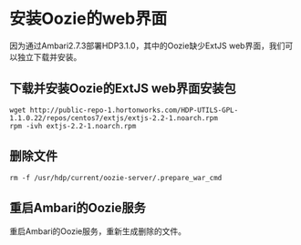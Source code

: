 安装Oozie的web界面
================================================================================
因为通过Ambari2.7.3部署HDP3.1.0，其中的Oozie缺少ExtJS web界面，我们可以独立下载并安装。

## 下载并安装Oozie的ExtJS web界面安装包
```shell
wget http://public-repo-1.hortonworks.com/HDP-UTILS-GPL-1.1.0.22/repos/centos7/extjs/extjs-2.2-1.noarch.rpm
rpm -ivh extjs-2.2-1.noarch.rpm
```

## 删除文件
```shell
rm -f /usr/hdp/current/oozie-server/.prepare_war_cmd
```

## 重启Ambari的Oozie服务
重启Ambari的Oozie服务，重新生成删除的文件。
